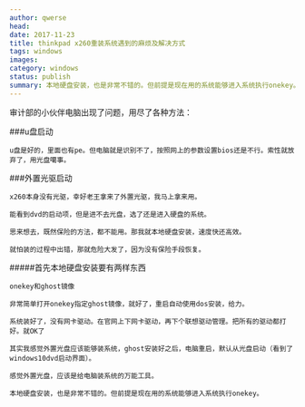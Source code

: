 ```yaml
---
author: qwerse
head: 
date: 2017-11-23
title: thinkpad x260重装系统遇到的麻烦及解决方式
tags: windows
images: 
category: windows
status: publish
summary: 本地硬盘安装，也是非常不错的。但前提是现在用的系统能够进入系统执行onekey。
---
```



审计部的小伙伴电脑出现了问题，用尽了各种方法：

###u盘启动

	u盘是好的，里面也有pe。但电脑就是识别不了，按照网上的参数设置bios还是不行。索性就放弃了，用光盘噶事。

###外置光驱启动

	x260本身没有光驱，幸好老王拿来了外置光驱，我马上拿来用。

	能看到dvd的启动项，但是进不去光盘，选了还是进入硬盘的系统。

	思来想去，既然保险的方法，都不能用。那我就本地硬盘安装，速度快还高效。

	就怕装的过程中出错，那就危险大发了，因为没有保险手段恢复。

#####首先本地硬盘安装要有两样东西

	onekey和ghost镜像

	非常简单打开onekey指定ghost镜像，就好了，重启自动使用dos安装，给力。
		
	系统装好了，没有网卡驱动。在官网上下网卡驱动，再下个联想驱动管理。把所有的驱动都打好。就OK了

	其实我感觉外置光盘应该能够装系统，ghost安装好之后，电脑重启，默认从光盘启动（看到了windows10dvd启动界面）。

	感觉外置光盘，应该是给电脑装系统的万能工具。

	本地硬盘安装，也是非常不错的。但前提是现在用的系统能够进入系统执行onekey。
	

